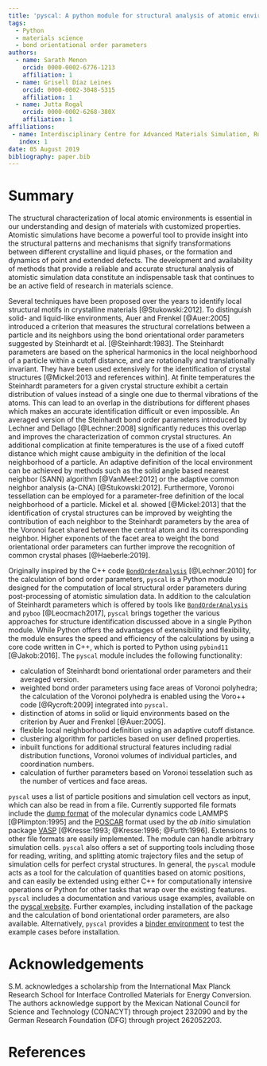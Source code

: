 ```yaml
---
title: 'pyscal: A python module for structural analysis of atomic environments'
tags:
  - Python
  - materials science
  - bond orientational order parameters
authors:
  - name: Sarath Menon
    orcid: 0000-0002-6776-1213
    affiliation: 1
  - name: Grisell Díaz Leines
    orcid: 0000-0002-3048-5315
    affiliation: 1
  - name: Jutta Rogal
    orcid: 0000-0002-6268-380X
    affiliation: 1
affiliations:
 - name: Interdisciplinary Centre for Advanced Materials Simulation, Ruhr-Universität Bochum, Universitätsstr. 150, 44801 Bochum, Germany.
   index: 1
date: 05 August 2019
bibliography: paper.bib
---
```



# Summary

The structural characterization of local atomic environments is essential in our understanding and design of materials with customized properties.  Atomistic simulations have become a powerful tool to provide insight into the structural patterns and mechanisms that signify transformations between different crystalline and liquid phases, or the formation and dynamics of point and extended defects.  The development and availability of methods that provide a reliable and accurate structural analysis of atomistic simulation data constitute an indispensable task that continues to be an active field of research in materials science.

Several techniques have been proposed over the years to identify local structural motifs in crystalline materials [@Stukowski:2012].
To distinguish solid- and liquid-like environments, Auer and Frenkel [@Auer:2005] introduced a criterion that measures the structural correlations between a particle and its neighbors using the bond orientational order parameters suggested by Steinhardt et al. [@Steinhardt:1983].
The Steinhardt parameters are based on the spherical harmonics in the local neighborhood of a particle within a cutoff distance, and are rotationally and translationally invariant. They have been used extensively for the identification of crystal structures [@Mickel:2013 and references within].
At finite temperatures the Steinhardt parameters for a given crystal structure exhibit a certain distribution of values instead of a single one due to thermal vibrations of the atoms.  This can lead to an overlap in the distributions for different phases which makes an accurate identification difficult or even impossible.
An averaged version of the Steinhardt bond order parameters introduced by Lechner and Dellago [@Lechner:2008] significantly reduces this overlap and improves the characterization of common crystal structures.
An additional complication at finite temperatures is the use of a fixed cutoff distance which might cause ambiguity in the definition of the local neighborhood of a particle. An adaptive definition of the local environment can be achieved by  methods such as the solid angle based nearest neighbor (SANN) algorithm [@VanMeel:2012] or the adaptive common neighbor analysis (a-CNA) [@Stukowski:2012].
Furthermore, Voronoi tessellation can be employed for a parameter-free definition of the local neighborhood of a particle. Mickel et al. showed [@Mickel:2013] that the identification of crystal structures can be improved by weighting the contribution of each neighbor to the Steinhardt parameters by the area of the Voronoi facet shared between the central atom and its corresponding neighbor.
Higher exponents of the facet area to weight the bond orientational order parameters can further improve the recognition of common crystal phases [@Haeberle:2019].

Originally inspired by the C++ code [``BondOrderAnalysis``](https://homepage.univie.ac.at/wolfgang.lechner/bondorderparameter.html) [@Lechner:2010] for the calculation of bond order parameters, ``pyscal`` is a Python module designed for the computation of local structural order parameters  during post-processing of atomistic simulation data.
In addition to the calculation of Steinhardt parameters which is offered by tools like [``BondOrderAnalysis``](https://homepage.univie.ac.at/wolfgang.lechner/bondorderparameter.html) and ``pyboo`` [@Leocmach2017], ``pyscal`` brings together the various approaches for structure identification discussed above in a single Python module. While Python offers the advantages of extensibility and flexibility, the module ensures the speed and efficiency of the calculations by using a core code written in C++, which is  ported to Python using ``pybind11`` [@Jakob:2016]. The ``pyscal`` module includes the following functionality:   

 * calculation of Steinhardt bond orientational order parameters and their averaged version.
 * weighted bond order parameters using face areas of Voronoi polyhedra; the calculation of the Voronoi polyhedra is  enabled using the Voro++ code [@Rycroft:2009] integrated into ``pyscal``.
 * distinction of atoms in solid or liquid environments based on the criterion by Auer and Frenkel [@Auer:2005].
 * flexible local neighborhood definition using an adaptive cutoff distance.
 * clustering algorithm for particles based on user defined properties.
 * inbuilt functions for additional structural features including radial distribution functions, Voronoi volumes of individual particles, and coordination numbers.
 * calculation of further parameters based on Voronoi tesselation such as the number of vertices and face areas.

``pyscal`` uses a list of particle positions and simulation cell vectors as input, which can also be read in from a file.  Currently supported file formats include the [dump format](https://lammps.sandia.gov/doc/dump.html) of the molecular dynamics code  LAMMPS [@Plimpton:1995] and the [POSCAR](https://cms.mpi.univie.ac.at/vasp/vasp/POSCAR_file.html) format used by the _ab initio_ simulation package  [VASP](https://www.vasp.at/) [@Kresse:1993; @Kresse:1996; @Furth:1996].  Extensions to other file formats are easily implemented.
The module can handle arbitrary simulation cells.
 ``pyscal`` also offers a set of supporting tools including those for reading, writing, and splitting atomic trajectory files and the setup of simulation cells for perfect crystal structures. In general, the ``pyscal`` module acts as a tool for the calculation of quantities based on atomic positions, and can easily be extended using either C++ for computationally intensive operations or Python for other tasks that wrap over the existing features. ``pyscal`` includes a documentation and various usage examples, available on the [pyscal website](https://pyscal.readthedocs.io/en/latest/). Further examples, including installation of the package and the calculation of bond orientational order parameters, are also available. Alternatively, ``pyscal`` provides a [binder environment](https://mybinder.org/v2/gh/srmnitc/pyscal/master?filepath=examples%2F) to test the example cases before installation.



# Acknowledgements
S.M. acknowledges a scholarship from the International Max Planck Research School for Interface Controlled Materials for Energy Conversion. The authors acknowledge support by the Mexican National Council for Science and Technology (CONACYT) through project 232090 and by the German Research Foundation (DFG) through project 262052203.

# References
